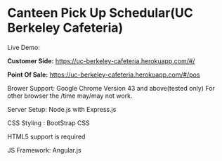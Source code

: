 # Canteen Pick Up Schedular(UC Berkeley Cafeteria)

Live Demo: 

<b>Customer Side:</b> https://uc-berkeley-cafeteria.herokuapp.com/#/

<b>Point Of Sale:</b> https://uc-berkeley-cafeteria.herokuapp.com/#/pos

Brower Support: Google Chrome Version 43 and above(tested only)
                For other browser the /time may/may not work.
              
Server Setup: Node.js with Express.js

CSS Styling : BootStrap CSS

HTML5 support is required

JS Framework: Angular.js
